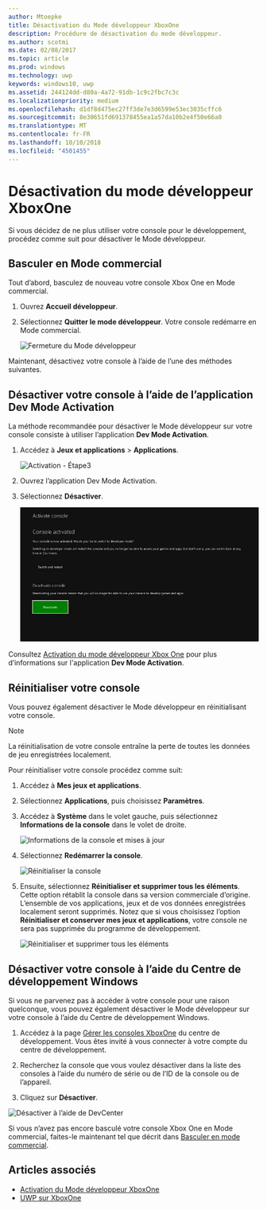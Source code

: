 ```yaml
---
author: Mtoepke
title: Désactivation du Mode développeur XboxOne
description: Procédure de désactivation du mode développeur.
ms.author: scotmi
ms.date: 02/08/2017
ms.topic: article
ms.prod: windows
ms.technology: uwp
keywords: windows10, uwp
ms.assetid: 244124dd-d80a-4a72-91db-1c9c2fbc7c3c
ms.localizationpriority: medium
ms.openlocfilehash: d1df8d475ec27ff3de7e3d6599e53ec3035cffc6
ms.sourcegitcommit: 8e30651fd691378455ea1a57da10b2e4f50e66a0
ms.translationtype: MT
ms.contentlocale: fr-FR
ms.lasthandoff: 10/10/2018
ms.locfileid: "4501455"
---
```

# <a name="xbox-one-developer-mode-deactivation"></a>Désactivation du mode développeur XboxOne

Si vous décidez de ne plus utiliser votre console pour le développement, procédez comme suit pour désactiver le Mode développeur.

## <a name="switch-to-retail-mode"></a>Basculer en Mode commercial

Tout d’abord, basculez de nouveau votre console Xbox One en Mode commercial.

1. Ouvrez **Accueil développeur**.

2. Sélectionnez **Quitter le mode développeur**.  Votre console redémarre en Mode commercial.  

   ![Fermeture du Mode développeur](images/devkit-deactivation-1.png)

Maintenant, désactivez votre console à l’aide de l’une des méthodes suivantes.

## <a name="deactivate-your-console-using-the-dev-mode-activation-app"></a>Désactiver votre console à l’aide de l’application Dev Mode Activation

La méthode recommandée pour désactiver le Mode développeur sur votre console consiste à utiliser l’application **Dev Mode Activation**. 

1. Accédez à **Jeux et applications** > **Applications**.
  
   ![Activation - Étape3](images/devkit-deactivation-5.png)    
   
2.  Ouvrez l’application Dev Mode Activation.

3.  Sélectionnez **Désactiver**.
  
    ![Désactiver la console](images/deactivation-app.png)

Consultez [Activation du mode développeur Xbox One](devkit-activation.md) pour plus d’informations sur l'application **Dev Mode Activation**. 

## <a name="reset-your-console"></a>Réinitialiser votre console

Vous pouvez également désactiver le Mode développeur en réinitialisant votre console.  

> [!NOTE]
> La réinitialisation de votre console entraîne la perte de toutes les données de jeu enregistrées localement.

Pour réinitialiser votre console procédez comme suit:

1.  Accédez à **Mes jeux et applications**.

2.  Sélectionnez **Applications**, puis choisissez **Paramètres**.

3.  Accédez à **Système** dans le volet gauche, puis sélectionnez **Informations de la console** dans le volet de droite.   
   
    ![Informations de la console et mises à jour](images/devkit-deactivation-2.png)  
    
4.  Sélectionnez **Redémarrer la console**.
    
    ![Réinitialiser la console](images/devkit-deactivation-3.png)
    
5.  Ensuite, sélectionnez **Réinitialiser et supprimer tous les éléments**. Cette option rétablit la console dans sa version commerciale d’origine.  L’ensemble de vos applications, jeux et de vos données enregistrées localement seront supprimés. Notez que si vous choisissez l’option **Réinitialiser et conserver mes jeux et applications**, votre console ne sera pas supprimée du programme de développement.  
   
    ![Réinitialiser et supprimer tous les éléments](images/devkit-deactivation-4.png)

## <a name="deactivate-your-console-using-windows-dev-center"></a>Désactiver votre console à l’aide du Centre de développement Windows

Si vous ne parvenez pas à accéder à votre console pour une raison quelconque, vous pouvez également désactiver le Mode développeur sur votre console à l’aide du Centre de développement Windows.

1. Accédez à la page [Gérer les consoles XboxOne](https://partner.microsoft.com/xboxdevices) du centre de développement. Vous êtes invité à vous connecter à votre compte du centre de développement.

2. Recherchez la console que vous voulez désactiver dans la liste des consoles à l’aide du numéro de série ou de l’ID de la console ou de l’appareil.  

3. Cliquez sur **Désactiver**.  
  
![Désactiver à l’aide de DevCenter](images/devkit-deactivation-6.png)

Si vous n’avez pas encore basculé votre console Xbox One en Mode commercial, faites-le maintenant tel que décrit dans [Basculer en mode commercial](#switch-to-retail-mode).

## <a name="see-also"></a>Articles associés
- [Activation du Mode développeur XboxOne](devkit-activation.md)
- [UWP sur XboxOne](index.md)
